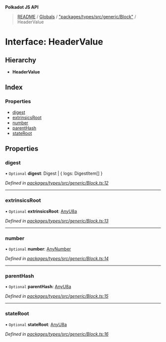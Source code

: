 **Polkadot JS API**

> [README](../README.md) / [Globals](../globals.md) / ["packages/types/src/generic/Block"](../modules/_packages_types_src_generic_block_.md) / HeaderValue

# Interface: HeaderValue

## Hierarchy

* **HeaderValue**

## Index

### Properties

* [digest](_packages_types_src_generic_block_.headervalue.md#digest)
* [extrinsicsRoot](_packages_types_src_generic_block_.headervalue.md#extrinsicsroot)
* [number](_packages_types_src_generic_block_.headervalue.md#number)
* [parentHash](_packages_types_src_generic_block_.headervalue.md#parenthash)
* [stateRoot](_packages_types_src_generic_block_.headervalue.md#stateroot)

## Properties

### digest

• `Optional` **digest**: Digest \| { logs: DigestItem[]  }

*Defined in [packages/types/src/generic/Block.ts:12](https://github.com/polkadot-js/api/blob/9d548f787/packages/types/src/generic/Block.ts#L12)*

___

### extrinsicsRoot

• `Optional` **extrinsicsRoot**: [AnyU8a](../modules/_packages_types_src_types_helpers_.md#anyu8a)

*Defined in [packages/types/src/generic/Block.ts:13](https://github.com/polkadot-js/api/blob/9d548f787/packages/types/src/generic/Block.ts#L13)*

___

### number

• `Optional` **number**: [AnyNumber](../modules/_packages_types_src_types_helpers_.md#anynumber)

*Defined in [packages/types/src/generic/Block.ts:14](https://github.com/polkadot-js/api/blob/9d548f787/packages/types/src/generic/Block.ts#L14)*

___

### parentHash

• `Optional` **parentHash**: [AnyU8a](../modules/_packages_types_src_types_helpers_.md#anyu8a)

*Defined in [packages/types/src/generic/Block.ts:15](https://github.com/polkadot-js/api/blob/9d548f787/packages/types/src/generic/Block.ts#L15)*

___

### stateRoot

• `Optional` **stateRoot**: [AnyU8a](../modules/_packages_types_src_types_helpers_.md#anyu8a)

*Defined in [packages/types/src/generic/Block.ts:16](https://github.com/polkadot-js/api/blob/9d548f787/packages/types/src/generic/Block.ts#L16)*
